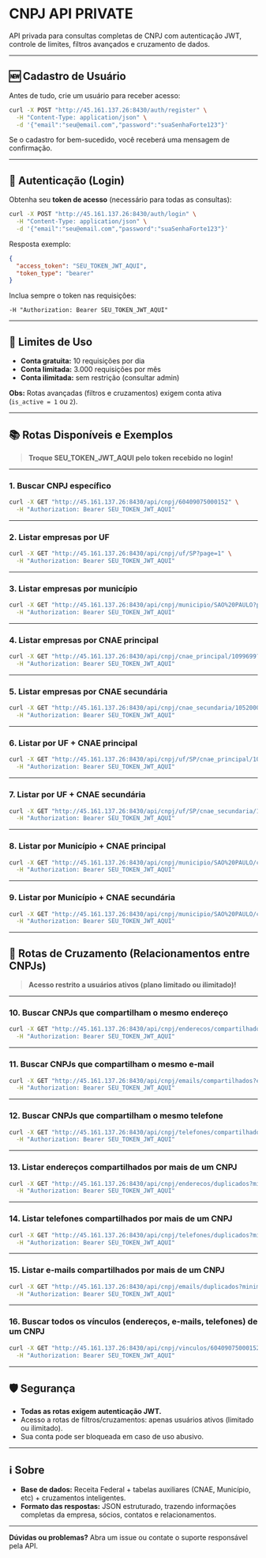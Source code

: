 

# CNPJ API PRIVATE

API privada para consultas completas de CNPJ com autenticação JWT, controle de limites, filtros avançados e cruzamento de dados.

---

## 🆕 Cadastro de Usuário

Antes de tudo, crie um usuário para receber acesso:

```bash
curl -X POST "http://45.161.137.26:8430/auth/register" \
  -H "Content-Type: application/json" \
  -d '{"email":"seu@email.com","password":"suaSenhaForte123"}'
````

Se o cadastro for bem-sucedido, você receberá uma mensagem de confirmação.

---

## 🔐 Autenticação (Login)

Obtenha seu **token de acesso** (necessário para todas as consultas):

```bash
curl -X POST "http://45.161.137.26:8430/auth/login" \
  -H "Content-Type: application/json" \
  -d '{"email":"seu@email.com","password":"suaSenhaForte123"}'
```

Resposta exemplo:

```json
{
  "access_token": "SEU_TOKEN_JWT_AQUI",
  "token_type": "bearer"
}
```

Inclua sempre o token nas requisições:

```
-H "Authorization: Bearer SEU_TOKEN_JWT_AQUI"
```

---

## 🚦 Limites de Uso

* **Conta gratuita:** 10 requisições por dia
* **Conta limitada:** 3.000 requisições por mês
* **Conta ilimitada:** sem restrição (consultar admin)

**Obs:** Rotas avançadas (filtros e cruzamentos) exigem conta ativa (`is_active = 1` ou `2`).

---

## 📚 Rotas Disponíveis e Exemplos

> **Troque SEU\_TOKEN\_JWT\_AQUI pelo token recebido no login!**

---

### 1. Buscar CNPJ específico

```bash
curl -X GET "http://45.161.137.26:8430/api/cnpj/60409075000152" \
  -H "Authorization: Bearer SEU_TOKEN_JWT_AQUI"
```

---

### 2. Listar empresas por UF

```bash
curl -X GET "http://45.161.137.26:8430/api/cnpj/uf/SP?page=1" \
  -H "Authorization: Bearer SEU_TOKEN_JWT_AQUI"
```

---

### 3. Listar empresas por município

```bash
curl -X GET "http://45.161.137.26:8430/api/cnpj/municipio/SAO%20PAULO?page=1" \
  -H "Authorization: Bearer SEU_TOKEN_JWT_AQUI"
```

---

### 4. Listar empresas por CNAE principal

```bash
curl -X GET "http://45.161.137.26:8430/api/cnpj/cnae_principal/1099699?page=1" \
  -H "Authorization: Bearer SEU_TOKEN_JWT_AQUI"
```

---

### 5. Listar empresas por CNAE secundária

```bash
curl -X GET "http://45.161.137.26:8430/api/cnpj/cnae_secundaria/1052000?page=1" \
  -H "Authorization: Bearer SEU_TOKEN_JWT_AQUI"
```

---

### 6. Listar por UF + CNAE principal

```bash
curl -X GET "http://45.161.137.26:8430/api/cnpj/uf/SP/cnae_principal/1099699?page=1" \
  -H "Authorization: Bearer SEU_TOKEN_JWT_AQUI"
```

---

### 7. Listar por UF + CNAE secundária

```bash
curl -X GET "http://45.161.137.26:8430/api/cnpj/uf/SP/cnae_secundaria/1052000?page=1" \
  -H "Authorization: Bearer SEU_TOKEN_JWT_AQUI"
```

---

### 8. Listar por Município + CNAE principal

```bash
curl -X GET "http://45.161.137.26:8430/api/cnpj/municipio/SAO%20PAULO/cnae_principal/1099699?page=1" \
  -H "Authorization: Bearer SEU_TOKEN_JWT_AQUI"
```

---

### 9. Listar por Município + CNAE secundária

```bash
curl -X GET "http://45.161.137.26:8430/api/cnpj/municipio/SAO%20PAULO/cnae_secundaria/1052000?page=1" \
  -H "Authorization: Bearer SEU_TOKEN_JWT_AQUI"
```

---

## 🔗 Rotas de Cruzamento (Relacionamentos entre CNPJs)

> **Acesso restrito a usuários ativos (plano limitado ou ilimitado)!**

---

### 10. Buscar CNPJs que compartilham o **mesmo endereço**

```bash
curl -X GET "http://45.161.137.26:8430/api/cnpj/enderecos/compartilhados?endereco=QUADRA%205%20BLOCO%20B%20TORRE%20I,%20II,%20III" \
  -H "Authorization: Bearer SEU_TOKEN_JWT_AQUI"
```

---

### 11. Buscar CNPJs que compartilham o **mesmo e-mail**

```bash
curl -X GET "http://45.161.137.26:8430/api/cnpj/emails/compartilhados?email=SECEX@BB.COM.BR" \
  -H "Authorization: Bearer SEU_TOKEN_JWT_AQUI"
```

---

### 12. Buscar CNPJs que compartilham o **mesmo telefone**

```bash
curl -X GET "http://45.161.137.26:8430/api/cnpj/telefones/compartilhados?ddd=61&telefone=34939002" \
  -H "Authorization: Bearer SEU_TOKEN_JWT_AQUI"
```

---

### 13. Listar **endereços** compartilhados por mais de um CNPJ

```bash
curl -X GET "http://45.161.137.26:8430/api/cnpj/enderecos/duplicados?minimo=2" \
  -H "Authorization: Bearer SEU_TOKEN_JWT_AQUI"
```

---

### 14. Listar **telefones** compartilhados por mais de um CNPJ

```bash
curl -X GET "http://45.161.137.26:8430/api/cnpj/telefones/duplicados?minimo=2" \
  -H "Authorization: Bearer SEU_TOKEN_JWT_AQUI"
```

---

### 15. Listar **e-mails** compartilhados por mais de um CNPJ

```bash
curl -X GET "http://45.161.137.26:8430/api/cnpj/emails/duplicados?minimo=2" \
  -H "Authorization: Bearer SEU_TOKEN_JWT_AQUI"
```

---

### 16. Buscar **todos os vínculos** (endereços, e-mails, telefones) de um CNPJ

```bash
curl -X GET "http://45.161.137.26:8430/api/cnpj/vinculos/60409075000152" \
  -H "Authorization: Bearer SEU_TOKEN_JWT_AQUI"
```

---

## 🛡️ Segurança

* **Todas as rotas exigem autenticação JWT.**
* Acesso a rotas de filtros/cruzamentos: apenas usuários ativos (limitado ou ilimitado).
* Sua conta pode ser bloqueada em caso de uso abusivo.

---

## ℹ️ Sobre

* **Base de dados:** Receita Federal + tabelas auxiliares (CNAE, Município, etc) + cruzamentos inteligentes.
* **Formato das respostas:** JSON estruturado, trazendo informações completas da empresa, sócios, contatos e relacionamentos.

---

**Dúvidas ou problemas?**
Abra um issue ou contate o suporte responsável pela API.
